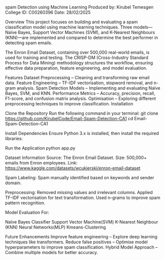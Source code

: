 spam Detection using Machine Learning Produced by: Kirubel Temesgen College ID: C00260396 Date: 28/02/2025

Overview This project focuses on building and evaluating a spam classification model using machine learning techniques. Three models—Naïve Bayes, Support Vector Machines (SVM), and K-Nearest Neighbours (KNN)—are implemented and compared to determine the best performer in detecting spam emails.

The Enron Email Dataset, containing over 500,000 real-world emails, is used for training and testing. The CRISP-DM (Cross-Industry Standard Process for Data Mining) methodology structures the workflow, ensuring effective data preparation, feature engineering, and model evaluation.

Features Dataset Preprocessing – Cleaning and transforming raw email data. Feature Engineering – TF-IDF vectorisation, stopword removal, and n-gram analysis. Spam Detection Models – Implementing and evaluating Naïve Bayes, SVM, and KNN. Performance Metrics – Accuracy, precision, recall, F1-score, and confusion matrix analysis. Optimisation – Exploring different preprocessing techniques to improve classification. Installation

Clone the Repository Run the following command in your terminal:
git clone https://github.com/KirubelCode/Email-Spam-Detection-CA1 cd Email-Spam-Detection-CA1

Install Dependencies Ensure Python 3.x is installed, then install the required libraries:

Run the Application python app.py

Dataset Information Source: The Enron Email Dataset. Size: 500,000+ emails from Enron employees. Link: https://www.kaggle.com/datasets/wcukierski/enron-email-dataset

Spam Labeling: Spam manually identified based on keywords and sender domain.

Preprocessing: Removed missing values and irrelevant columns. Applied TF-IDF vectorisation for text transformation. Used n-grams to improve spam pattern recognition.

Model Evaluation For:

Naïve Bayes Classifier
Support Vector Machine(SVM)
K-Nearest Neighbour (KNN)
Neural Networks(MLP)
Kmeans-Clustering

Future Enhancements Improve feature engineering – Explore deep learning techniques like transformers. Reduce false positives – Optimise model hyperparameters to improve spam classification. Hybrid Model Approach – Combine multiple models for better accuracy.
